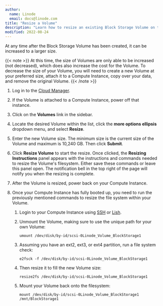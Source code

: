 ```yaml
---
author:
  name: Linode
  email: docs@linode.com
title: "Resize a Volume"
description: "Learn how to resize an existing Block Storage Volume on the Linode Platform"
modified: 2022-08-24
---
```


At any time after the Block Storage Volume has been created, it can be increased to a larger size.

{{< note >}}
At this time, the size of Volumes are only able to be increased (not decreased), which does also increase the cost for the Volume. To decrease the size of your Volume, you will need to create a new Volume at your preferred size, attach it to a Compute Instance, copy over your data, and remove the original Volume.
{{< /note >}}

1.  Log in to the [Cloud Manager](https://cloud.linode.com/linodes).

1.  If the Volume is attached to a Compute Instance, power off that instance.

1.  Click on the **Volumes** link in the sidebar.

1.  Locate the desired Volume within the list, click the **more options ellipsis** dropdown menu, and select **Resize**.

1.  Enter the new Volume size. The minimum size is the current size of the Volume and maximum is 10,240 GB. Then click **Submit**.

1.  Click **Resize Volume** to start the resize. Once clicked, the **Resizing Instructions** panel appears with the instructions and commands needed to resize the Volume's filesystem. Either save these commands or leave this panel open. The notification bell in the top right of the page will notify you when the resizing is complete.

1.  After the Volume is resized, power back on your Compute Instance.

1.  Once your Compute Instance has fully booted up, you need to run the previously mentioned commands to resize the file system within your Volume.

    1. Login to your Compute Instance using [SSH](/docs/guides/connect-to-server-over-ssh/) or [Lish](/docs/products/compute/compute-instances/guides/lish/).

    1.  Unmount the Volume, making sure to use the unique path for your own Volume:

            umount /dev/disk/by-id/scsi-0Linode_Volume_BlockStorage1

    1.  Assuming you have an ext2, ext3, or ext4 partition, run a file system check:

            e2fsck -f /dev/disk/by-id/scsi-0Linode_Volume_BlockStorage1

    1.  Then resize it to fill the new Volume size:

            resize2fs /dev/disk/by-id/scsi-0Linode_Volume_BlockStorage1

    1.  Mount your Volume back onto the filesystem:

            mount /dev/disk/by-id/scsi-0Linode_Volume_BlockStorage1 /mnt/BlockStorage1
